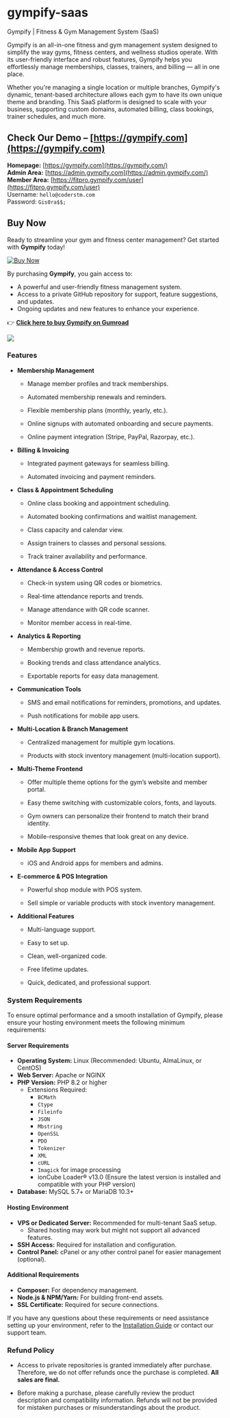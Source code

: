 # gympify-saas
Gympify | Fitness &amp; Gym Management System (SaaS)

Gympify is an all-in-one fitness and gym management system designed to simplify the way gyms, fitness centers, and wellness studios operate. With its user-friendly interface and robust features, Gympify helps you effortlessly manage memberships, classes, trainers, and billing — all in one place.

Whether you're managing a single location or multiple branches, Gympify's dynamic, tenant-based architecture allows each gym to have its own unique theme and branding. This SaaS platform is designed to scale with your business, supporting custom domains, automated billing, class bookings, trainer schedules, and much more.

Check Our Demo – [https://gympify.com](https://gympify.com)  
---

**Homepage:** [https://gympify.com](https://gympify.com/)  
**Admin Area:** [https://admin.gympify.com](https://admin.gympify.com/)  
**Member Area:** [https://fitpro.gympify.com/user](https://fitpro.gympify.com/user)  
Username: `hello@coderstm.com`  
Password: `Gis0ra$$;` 


Buy Now
---

Ready to streamline your gym and fitness center management? Get started with **Gympify** today!  

[![Buy Now](https://img.shields.io/badge/Buy%20Now-Gumroad-orange)](https://coderstm.gumroad.com/l/gympify/BLACKFRIDAY)  

By purchasing **Gympify**, you gain access to:  
- A powerful and user-friendly fitness management system.  
- Access to a private GitHub repository for support, feature suggestions, and updates.  
- Ongoing updates and new features to enhance your experience.  

👉 **[Click here to buy Gympify on Gumroad](https://coderstm.gumroad.com/l/gympify/BLACKFRIDAY)**  



![](https://public-files.gumroad.com/02lglh9abio2jb9ltrqepljzan5v)

### **Features**

*   **Membership Management**
    
    *   Manage member profiles and track memberships.
        
    *   Automated membership renewals and reminders.
        
    *   Flexible membership plans (monthly, yearly, etc.).
        
    *   Online signups with automated onboarding and secure payments.
        
    *   Online payment integration (Stripe, PayPal, Razorpay, etc.).
        
*   **Billing & Invoicing**
    
    *   Integrated payment gateways for seamless billing.
        
    *   Automated invoicing and payment reminders.
        
*   **Class & Appointment Scheduling**
    
    *   Online class booking and appointment scheduling.
        
    *   Automated booking confirmations and waitlist management.
        
    *   Class capacity and calendar view.
        
    *   Assign trainers to classes and personal sessions.
        
    *   Track trainer availability and performance.
        
*   **Attendance & Access Control**
    
    *   Check-in system using QR codes or biometrics.
        
    *   Real-time attendance reports and trends.
        
    *   Manage attendance with QR code scanner.
        
    *   Monitor member access in real-time.
        
*   **Analytics & Reporting**
    
    *   Membership growth and revenue reports.
        
    *   Booking trends and class attendance analytics.
        
    *   Exportable reports for easy data management.
        
*   **Communication Tools**
    
    *   SMS and email notifications for reminders, promotions, and updates.
        
    *   Push notifications for mobile app users.
        
*   **Multi-Location & Branch Management**
    
    *   Centralized management for multiple gym locations.
        
    *   Products with stock inventory management (multi-location support).
        
*   **Multi-Theme Frontend**
    
    *   Offer multiple theme options for the gym’s website and member portal.
        
    *   Easy theme switching with customizable colors, fonts, and layouts.
        
    *   Gym owners can personalize their frontend to match their brand identity.
        
    *   Mobile-responsive themes that look great on any device.
        
*   **Mobile App Support**
    
    *   iOS and Android apps for members and admins.
        
*   **E-commerce & POS Integration**
    
    *   Powerful shop module with POS system.
        
    *   Sell simple or variable products with stock inventory management.
        
*   **Additional Features**
    
    *   Multi-language support.
        
    *   Easy to set up.
        
    *   Clean, well-organized code.
        
    *   Free lifetime updates.
        
    *   Quick, dedicated, and professional support.

### **System Requirements**

To ensure optimal performance and a smooth installation of Gympify, please ensure your hosting environment meets the following minimum requirements:

#### **Server Requirements**
- **Operating System:** Linux (Recommended: Ubuntu, AlmaLinux, or CentOS)
- **Web Server:** Apache or NGINX
- **PHP Version:** PHP 8.2 or higher
  - Extensions Required:
    - `BCMath`
    - `Ctype`
    - `Fileinfo`
    - `JSON`
    - `Mbstring`
    - `OpenSSL`
    - `PDO`
    - `Tokenizer`
    - `XML`
    - `cURL`
    - `Imagick` for image processing
    - ionCube Loader® v13.0 (Ensure the latest version is installed and compatible with your PHP version)
- **Database:** MySQL 5.7+ or MariaDB 10.3+

#### **Hosting Environment**
- **VPS or Dedicated Server:** Recommended for multi-tenant SaaS setup.  
  - Shared hosting may work but might not support all advanced features.
- **SSH Access:** Required for installation and configuration.  
- **Control Panel:** cPanel or any other control panel for easier management (optional).

#### **Additional Requirements**
- **Composer:** For dependency management.
- **Node.js & NPM/Yarn:** For building front-end assets.
- **SSL Certificate:** Required for secure connections.

If you have any questions about these requirements or need assistance setting up your environment, refer to the [Installation Guide](https://docs.coderstm.com/gympify/installation.html) or contact our support team. 
        
### **Refund Policy**

*   Access to private repositories is granted immediately after purchase. Therefore, we do not offer refunds once the purchase is completed. **All sales are final.**
    
*   Before making a purchase, please carefully review the product description and compatibility information. Refunds will not be provided for mistaken purchases or misunderstandings about the product.

